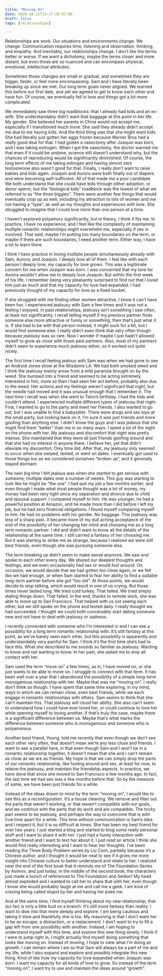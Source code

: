 ```yaml
---
title: "Moving On"
date: 2020-10-11T13:17:28-07:00
draft: false
tags: [relationships]

---
```


Relationships are work. Our situations and environments change. We change. Communication requires time, listening and observation, thinking, and empathy. And inevitably, our relationships change. I don’t like the terms better or worse. If we want a dichotomy, maybe the terms closer and more distant, but even those are so nuanced and can encompass physical, emotional, intellectual attributes.

Sometimes those changes are small or gradual, and sometimes they are bigger, faster, or feel more encompassing. Sam and I have literally been breaking up since we met. Our long term goals never aligned. We learned this before our first date, and yet we agreed to get to know each other and have fun. Of course, we eventually fell in love and things got a bit more complicated.

We immediately saw three big roadblocks: that I already had kids and an ex-wife. She understandably didn’t want that baggage at this point in her life. My gender. She believed her parents in China would not accept me, especially if I transitioned much more. She said they already didn’t accept me due to me having kids. And the third thing was that she might want kids. She had literally just gotten her eggs frozen because Warner Bros had a really good deal for that. I had gotten a vasectomy after Joaquin was born, and I was taking estrogen. When I got the vasectomy, the doctor warned me that even if it could be undone, science still doesn’t understand why, but the chances of reproducing would be significantly diminished. Of course, the long term effects of me taking estrogen and having almost zero testosterone also wasn’t good for that. Finally, I really don’t want to raise babies and kids again. Joaquin and Aurora were both finally out of diapers and were becoming self-sufficient. All of that made me a poor candidate. We both understand that she could have kids through either adoption, or donor sperm, but the “biological kids” roadblock was the lowest of what we referred to as “the three biggies”. There were another few things that would eventually crop up as well, including my attraction to lots of women and me not having a “type”, as well as my thoughts and experiences with love. She struggled to imagine that I could love more than one person at a time.

I haven’t explored polyamory significantly, but in theory, I think it fits me. In practice, I have no experience, and I feel like the complexity of maintaining multiple romantic relationships might overwhelm me, especially if sex is involved. That said, maybe I’m putting too many boundaries on the term, or maybe if there are such boundaries, I need another term. Either way, I have a lot to learn there.

I think I have practice in loving multiple people simultaneously already with Sam, Aurora, and Joaquin. I deeply love all of them. I feel like with each person I deeply love, my capacity for love grows. This was a legitimate concern for me when Joaquin was born. I was concerned that my love for Aurora wouldn’t allow me to deeply love Joaquin. But within the first week of his life, I remember being very pleasantly surprised to find out that I loved him just as much and that my capacity for love had expanded. I had previously thought of my capacity for love as a fixed bucket.

If she struggled with me finding other women attractive, I know it can’t have been fun. I experienced jealousy with Sam a few times and it was not a feeling I enjoyed. In past relationships, jealousy isn’t something I saw often, at least not significantly. I recall telling myself if my previous partner finds someone else more attractive or funny or something, then that’s just what it is. If she had to be with that person instead, it might suck for a bit, but I would find someone else. I really didn’t even think that very often though because jealousy was so rare. Now I wonder if maybe I just hadn’t allowed myself to grow as close with those past partners. Also, most of my partners didn’t seem to experience much jealousy either, so it worked out quite nicely.

The first time I recall feeling jealous with Sam was when we had gone to see an Android Jones show at the Wisdome LA. We had both smoked weed and I think the jealousy mainly arose from a mild paranoia brought on by the weed. She bumped into a friend and seemed to be acting extremely interested in him, more so than I had seen her act before, probably also due to the weed. Her actions and my feelings weren’t significant that night, but the needle had moved and it was unusual enough that I remember it. The next time I recall was when she went to Tetro’s birthday. I had the kids and couldn’t attend. I experienced multiple different types of jealousy that night. First, I wanted to go to the party and meet her friends. I also wanted to go out, but I was unable to find a babysitter. There were drugs and sex toys at the small party, but looking back on it, I’m sure it was just friends and more goofing than anything else. I didn’t know the guys and I was jealous that she might find them “better” than me in so many ways. I spent a lot of the night on the phone with her. My jealousy and discomfort that night was pretty intense. She maintained that they were all just friends goofing around and that she had no interest in anyone there. I believe her, yet that didn’t alleviate my discomfort. Only time did. After that, my jealousy only seemed to occur when she swiped, texted, or went on dates. I eventually got used to those things too as we considered ourselves “broken up”, and it generally stayed dormant.

The next big time I felt jealous was when she started to get serious with someone; multiple dates over a number of weeks. This guy was starting to look like he might be “the one”. I had quit my job a few months earlier, and even though I made what most people thought was a lot of money, my money had been very tight since my separation and divorce due to child and spousal support. I compared myself to him. He was younger, he had a powerful position at Amazon, and he made more than I did before I left my job, but he had zero financial obligations. I found myself comparing myself to him. He had no problems with his gender. No baggage. This jealousy was less of a sharp pain. It became more of my dull aching acceptance of the end of the possibility of her changing her mind and choosing me as a long term romantic partner. I did and didn’t want to know all the details of the relationship at the same time. I still carried a fantasy of her choosing me. But it was starting to strike me as strange, because I realized we were still best friends, even though she was pursuing someone else.

The term breaking up didn’t seem to make sense anymore. We saw and spoke to each other every day. We shared our deepest thoughts and feelings, and we even occasionally had sex or would fool around. On occasion, we would decide that we had gotten too close again, or we felt like we had enough, or when Sam started to fear her ability to find a suitable long-term partner before she got “too old”. At those points, we would decide to stop talking, which would result in one of us crying. But those times never lasted long. We tried cold turkey. That failed. We tried simply dialing things down. That failed. In the end, thanks to remote work, she was able to move up to San Francisco. That helped with us not seeing each other, but we still spoke on the phone and texted daily. I really thought we had succeeded. I thought we could both conceivably start dating someone new and not have to deal with jealousy or sadness.

I recently connected with someone who I’m interested in and I can see a possibility for a long term romantic relationship with. It’s still fantasy at this point, as we’ve barely seen each other, but this possibility is apparently and understandably very painful for Sam. I think it’s the first time she’s had to face this. What she described to me sounds so familiar as jealousy. Wanting to know and not wanting to know. In her pain, she asked me to stop all contact with her.

Sam used the term “move on” a few times, as in, I have moved on, or she just wants to be able to move on. I struggle to connect with that term. It has been well over a year that I abandoned the possibility of a simple long-term monogamous relationship with her. Maybe that was me “moving on”. I really don’t think so though. I have spent that same time exploring, in my mind, ways in which we can remain close, even best friends, while we each engage in romantic relationships with others. Sam seems to think that she can’t maintain this. That jealousy will cloud her ability. She also can’t seem to understand how I could have ever loved her, or could continue to love her while opening myself to loving another. If that’s truly the case, maybe there is a significant difference between us. Maybe that’s what marks the difference between someone who is monogamous and someone who is polyamorous.

Another best friend, Young, told me recently that even though we don’t see each other very often, that doesn’t mean we’re any less close and friends. I want to see a parallel here, in that even though Sam and I won’t be in a romantic relationship together, it doesn’t mean that she and I can’t remain as close as we are as friends. My hope is that we can simply drop the parts of our romantic relationship, like fooling around and sex, at least for now, to releive the jealousy, and maintain the friendship aspects. In practice, we have done that since she moved to San Francisco a few months ago. In fact, the last time we had sex was a few months before that. So by the measure of some, we have been just friends for a while.

Instead of the ideas drawn to mind by the term “moving on”, I would like to see this as a reconfiguration. It’s a house cleaning. We remove and filter out the parts that weren’t working, or that weren’t compatible with our goals, and we continue with the parts that do work and are compatible. The tricky part seems to be jealousy, and perhaps the way to overcome that is with true time apart for a while. This time without communication is Sam’s idea and I respect it, but it is so difficult at times. She has been my best friend for over two years. I just started a blog and started to blog some really personal stuff and I want to share it with her. I just had a funny interaction with another friend and I want to text her about it. I just read an article I think she would find really interesting and I want to hear her thoughts. I’ve been reading the Three Body Problem series by Liu Cixin, partially because it’s a Chinese author, and I thought it would be neat to see if it gives me more insight into Chinese culture to better understand and relate to her. I realized near the end of the first book that it reminds me of The Foundation Series by Asimov, and just today, in the middle of the second book, the characters just made a bunch of references to The Foundation and Seldon! My head almost exploded and I wanted to call her to share that with her, even though I know she would probably laugh at me and call me a geek. I am kind of craving being called stupid by her and having her poke me.

And at the same time, I find myself thinking about my new relationship, that (so far) is only a little bud on a branch. It’s still more fantasy than reality. I want to dive into that more deeply and explore. I am being cautious and taking it slow and thankfully she is too. My reasoning is that I don’t want her to be an escape, a distraction, or a replacement. I don’t want to try to fill a gap left from one possibility with another. Instead, I am hoping to understand myself with this time, and explore this new thing slowly. I think if I were to jump right in, I might actually find myself doing something that looks like moving on. Instead of moving, I hope to view what I’m doing as growth. I can remain where I am so that Sam will always be a part of me and my life, while I also expand and explore and possibly integrate this new thing. Kind of like how my capacity for love expanded when Joaquin was born. I want my capacity for all kinds of love to grow. So instead of the term “moving on”, I want try to use and maintain the ideas around “growth”.
